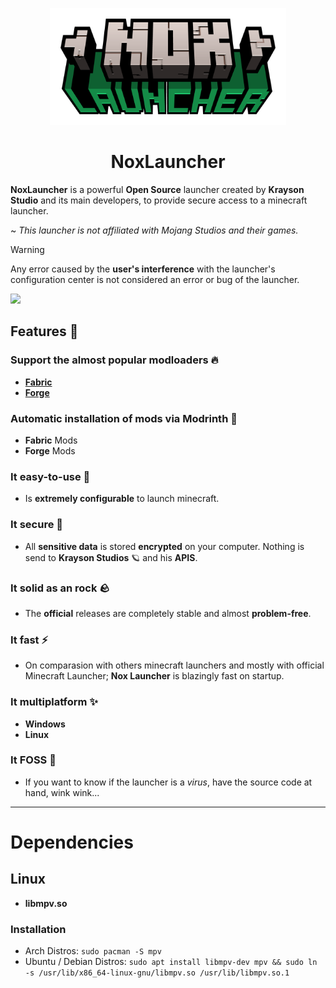 <p align="center">
   <img alt= "NoxLauncher logo" src= "https://github.com/KraysonStudios/NoxLauncher/blob/master/assets/icon.png" style= "width: 75%; height: 55%;">
</p>

<h1 align="center">NoxLauncher</h1>

**NoxLauncher** is a powerful **Open Source** launcher created by **Krayson Studio** and its main developers, to provide secure access to a minecraft launcher. 

~ *This launcher is not affiliated with Mojang Studios and their games.*

> [!WARNING]  
> Any error caused by the **user's interference** with the launcher's configuration center is not considered an error or bug of the launcher.

<!---
Discord Markdown Badge API
https://github.com/gitlimes/discord-md-badge?
-->
[![](https://dcbadge.limes.pink/api/server/https://discord.com/invite/DWfuQRsxwb)](https://discord.com/invite/DWfuQRsxwb)

## Features 🎉

### Support the almost popular modloaders 🔥

- **[Fabric](https://fabricmc.net/)**
- **[Forge](https://files.minecraftforge.net/net/minecraftforge/forge/)**

### Automatic installation of mods via Modrinth 🚀

- **Fabric** Mods
- **Forge** Mods

### It easy-to-use 👑

- Is **extremely configurable** to launch minecraft.

### It secure 🔐

- All **sensitive data** is stored **encrypted** on your computer. Nothing is send to **Krayson Studios** 🪐 and his **APIS**.

### It solid as an rock 🪨

- The **official** releases are completely stable and almost **problem-free**.

### It fast ⚡

- On comparasion with others minecraft launchers and mostly with official Minecraft Launcher; **Nox Launcher** is blazingly fast on startup. 

### It multiplatform ✨

- **Windows**
- **Linux**

### It FOSS 👐

- If you want to know if the launcher is a *virus*, have the source code at hand, wink wink...

-------------------------------------------

# Dependencies

## Linux

   - **libmpv.so**

   ### Installation

   - Arch Distros: `sudo pacman -S mpv`
   - Ubuntu / Debian Distros: `sudo apt install libmpv-dev mpv && sudo ln -s /usr/lib/x86_64-linux-gnu/libmpv.so /usr/lib/libmpv.so.1 `
